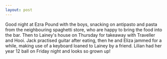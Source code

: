 ```yaml
---
layout: post
---
```


Good night at Ezra Pound with the boys, snacking on antipasto and pasta from the
neighbouring spaghetti store, who are happy to bring the food into the bar. Then
to Lainey's house on Thursday for takeaway with Traveller and Hooi. Jack
practised guitar after eating, then he and Eliza jammed for a while, making use
of a keyboard loaned to Lainey by a friend. Lilian had her year 12 ball on
Friday night and looks so grown up!
